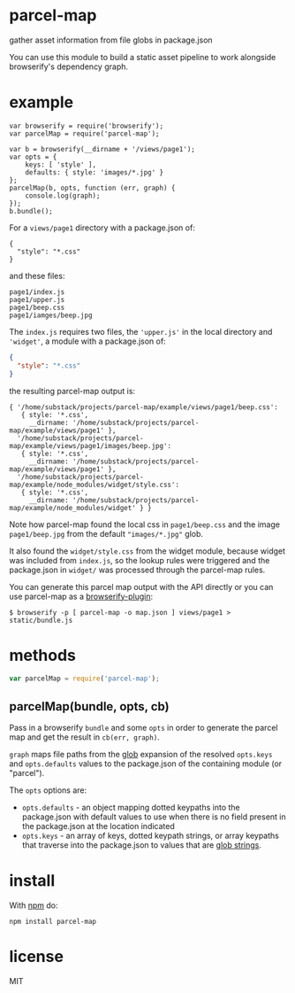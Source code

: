 # parcel-map

gather asset information from file globs in package.json 

You can use this module to build a static asset pipeline to work alongside
browserify's dependency graph.

# example

```
var browserify = require('browserify');
var parcelMap = require('parcel-map');

var b = browserify(__dirname + '/views/page1');
var opts = {
    keys: [ 'style' ],
    defaults: { style: 'images/*.jpg' }
};
parcelMap(b, opts, function (err, graph) {
    console.log(graph);
});
b.bundle();
```

For a `views/page1` directory with a package.json of:

```
{
  "style": "*.css"
}
```

and these files:


```
page1/index.js
page1/upper.js
page1/beep.css
page1/iamges/beep.jpg
```

The `index.js` requires two files, the `'upper.js'` in the local directory and
`'widget'`, a module with a package.json of:

``` json
{
  "style": "*.css"
}
```

the resulting parcel-map output is:

```
{ '/home/substack/projects/parcel-map/example/views/page1/beep.css': 
   { style: '*.css',
     __dirname: '/home/substack/projects/parcel-map/example/views/page1' },
  '/home/substack/projects/parcel-map/example/views/page1/images/beep.jpg': 
   { style: '*.css',
     __dirname: '/home/substack/projects/parcel-map/example/views/page1' },
  '/home/substack/projects/parcel-map/example/node_modules/widget/style.css': 
   { style: '*.css',
     __dirname: '/home/substack/projects/parcel-map/example/node_modules/widget' } }
```

Note how parcel-map found the local css in `page1/beep.css` and the image
`page1/beep.jpg` from the default `"images/*.jpg"` glob.

It also found the `widget/style.css` from the widget module, because widget was
included from `index.js`, so the lookup rules were triggered and the
package.json in `widget/` was processed through the parcel-map rules.

You can generate this parcel map output with the API directly or you can use
parcel-map as a
[browserify-plugin](https://github.com/substack/node-browserify#plugins):

```
$ browserify -p [ parcel-map -o map.json ] views/page1 > static/bundle.js
```

# methods

``` js
var parcelMap = require('parcel-map');
```

## parcelMap(bundle, opts, cb)

Pass in a browserify `bundle` and some `opts` in order to generate the parcel
map and get the result in `cb(err, graph)`.

`graph` maps file paths from the [glob](https://npmjs.org/package/glob)
expansion of the resolved `opts.keys` and `opts.defaults` values to the
package.json of the containing module (or "parcel").

The `opts` options are:

* `opts.defaults` - an object mapping dotted keypaths into the package.json with
default values to use when there is no field present in the package.json at the
location indicated
* `opts.keys` - an array of keys, dotted keypath strings, or array keypaths that
traverse into the package.json to values that are [glob
strings](https://npmjs.org/package/glob).

# install

With [npm](https://npmjs.org) do:

```
npm install parcel-map
```

# license

MIT

